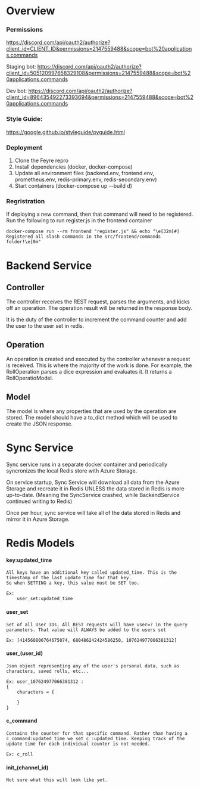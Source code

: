 # Overview

### Permissions
https://discord.com/api/oauth2/authorize?client_id=CLIENT_ID&permissions=2147559488&scope=bot%20applications.commands

Staging bot:
https://discord.com/api/oauth2/authorize?client_id=505120997658329108&permissions=2147559488&scope=bot%20applications.commands

Dev bot:
https://discord.com/api/oauth2/authorize?client_id=896435492273393694&permissions=2147559488&scope=bot%20applications.commands


### Style Guide:
https://google.github.io/styleguide/pyguide.html

### Deployment

1. Clone the Feyre repro
2. Install dependencies (docker, docker-compose)
3. Update all environment files (backend.env, frontend.env, prometheus.env, redis-primary.env, redis-secondary.env)
4. Start containers (docker-compose up --build d)

### Regristration

If deploying a new command, then that command will need to be registered. Run the following to run register.js in the frontend container

`docker-compose run --rm frontend "register.js" && echo "\e[32m[#] Registered all slash commands in the src/frontend/commands folder!\e[0m"`

# Backend Service

## Controller

The controller receives the REST request, parses the arguments, and kicks off an operation. The operation result will be returned in the response body.

It is the duty of the controller to increment the command counter and add the user to the user set in redis.

## Operation

An operation is created and executed by the controller whenever a request is received. This is where the majority of the work is done. For example, the RollOperation parses a dice expression and evaluates it. It returns a RollOperatioModel.

## Model

The model is where any properties that are used by the operation are stored. The model should have a to_dict method which will be used to create the JSON response.

# Sync Service

Sync service runs in a separate docker container and periodically syncronizes the local Redis store with Azure Storage.

On service startup, Sync Service will download all data from the Azure Storage and recreate it in Redis UNLESS the data stored in Redis is more up-to-date. (Meaning the SyncService crashed, while BackendService continued writing to Redis)

Once per hour, sync service will take all of the data stored in Redis and mirror it in Azure Storage.

# Redis Models

#### key:updated_time
    All keys have an additional key called updated_time. This is the timestamp of the last update time for that key.
    So when SETTING a key, this value must be SET too.

    Ex:
        user_set:updated_time

#### user_set
    Set of all User IDs. All REST requests will have user=? in the query parameters. That value will ALWAYS be added to the users set

    Ex: [414560806764675074, 680486242424586250, 107624977066381312]

#### user_(user_id)
    Json object representing any of the user's personal data, such as characters, saved rolls, etc...

    Ex: user_107624977066381312 : 
    {
        characters = {
            
        }
    }
    
#### c_command
    Contains the counter for that specific command. Rather than having a c_command:updated_time we set c_:updated_time. Keeping track of the update time for each individual counter is not needed.

    Ex: c_roll

#### init_(channel_id)
    Not sure what this will look like yet.